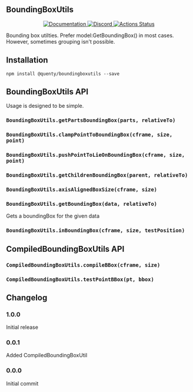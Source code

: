 ## BoundingBoxUtils
<div align="center">
  <a href="http://quenty.github.io/api/">
    <img src="https://img.shields.io/badge/docs-website-green.svg" alt="Documentation" />
  </a>
  <a href="https://discord.gg/mhtGUS8">
    <img src="https://img.shields.io/badge/discord-nevermore-blue.svg" alt="Discord" />
  </a>
  <a href="https://github.com/Quenty/NevermoreEngine/actions">
    <img src="https://github.com/Quenty/NevermoreEngine/workflows/lint/badge.svg" alt="Actions Status" />
  </a>
</div>

Bounding box utilties. Prefer model:GetBoundingBox() in most cases. However, sometimes grouping isn't possible.

## Installation
```
npm install @quenty/boundingboxutils --save
```

## BoundingBoxUtils API
Usage is designed to be simple.

### `BoundingBoxUtils.getPartsBoundingBox(parts, relativeTo)`

### `BoundingBoxUtils.clampPointToBoundingBox(cframe, size, point)`

### `BoundingBoxUtils.pushPointToLieOnBoundingBox(cframe, size, point)`

### `BoundingBoxUtils.getChildrenBoundingBox(parent, relativeTo)`

### `BoundingBoxUtils.axisAlignedBoxSize(cframe, size)`

### `BoundingBoxUtils.getBoundingBox(data, relativeTo)`
Gets a boundingBox for the given data

### `BoundingBoxUtils.inBoundingBox(cframe, size, testPosition)`

## CompiledBoundingBoxUtils API

### `CompiledBoundingBoxUtils.compileBBox(cframe, size)`
### `CompiledBoundingBoxUtils.testPointBBox(pt, bbox)`

## Changelog

### 1.0.0
Initial release

### 0.0.1
Added CompiledBoundingBoxUtil

### 0.0.0
Initial commit